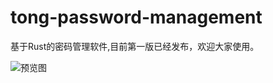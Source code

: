 # tong-password-management
基于Rust的密码管理软件,目前第一版已经发布，欢迎大家使用。

![预览图](https://github.com/China-zhaotong/tong-password-management/blob/main/imgs/preview.png)